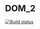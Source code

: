 # DOM_2

[![Build status](https://ci.appveyor.com/api/projects/status/ba502rf2r7q0bll7?svg=true)](https://ci.appveyor.com/project/Markedone60/ahj-homework-env-1)